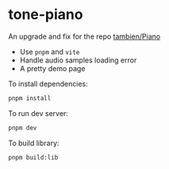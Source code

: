 # tone-piano

An upgrade and fix for the repo [tambien/Piano](https://github.com/tambien/Piano)

- Use `pnpm` and `vite`
- Handle audio samples loading error
- A pretty demo page

To install dependencies:

```bash
pnpm install
```

To run dev server:

```bash
pnpm dev
```

To build library:

```bash
pnpm build:lib
```
